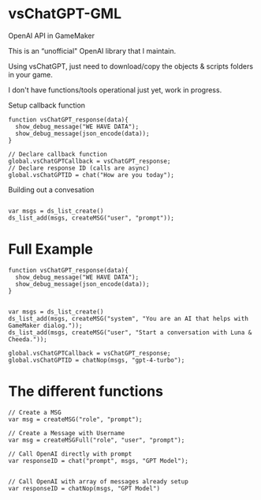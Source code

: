 # vsChatGPT-GML
OpenAI API in GameMaker

This is an “unofficial" OpenAI library that I maintain.



Using vsChatGPT, just need to download/copy the objects & scripts folders in your game.

I don't have functions/tools operational just yet, work in progress.

Setup callback function
````
function vsChatGPT_response(data){
  show_debug_message("WE HAVE DATA");
  show_debug_message(json_encode(data));
}
````
````
// Declare callback function
global.vsChatGPTCallback = vsChatGPT_response;
// Declare response ID (calls are async)
global.vsChatGPTID = chat("How are you today");
````


Building out a convesation
````

var msgs = ds_list_create()
ds_list_add(msgs, createMSG("user", "prompt"));

````


# Full Example
````
function vsChatGPT_response(data){
  show_debug_message("WE HAVE DATA");
  show_debug_message(json_encode(data));
}


var msgs = ds_list_create()
ds_list_add(msgs, createMSG("system", "You are an AI that helps with GameMaker dialog."));
ds_list_add(msgs, createMSG("user", "Start a conversation with Luna & Cheeda."));

global.vsChatGPTCallback = vsChatGPT_response;
global.vsChatGPTID = chatNop(msgs, "gpt-4-turbo");
````



# The different functions
````
// Create a MSG
var msg = createMSG("role", "prompt");

// Create a Message with Username
var msg = createMSGFull("role", "user", "prompt");

// Call OpenAI directly with prompt
var responseID = chat("prompt", msgs, "GPT Model");


// Call OpenAI with array of messages already setup
var responseID = chatNop(msgs, "GPT Model")
````
